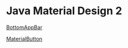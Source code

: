 # Java Material Design 2

[BottomAppBar](https://developer.android.com/reference/com/google/android/material/bottomappbar/BottomAppBar)

[MaterialButton](https://developer.android.com/reference/com/google/android/material/button/MaterialButton)
